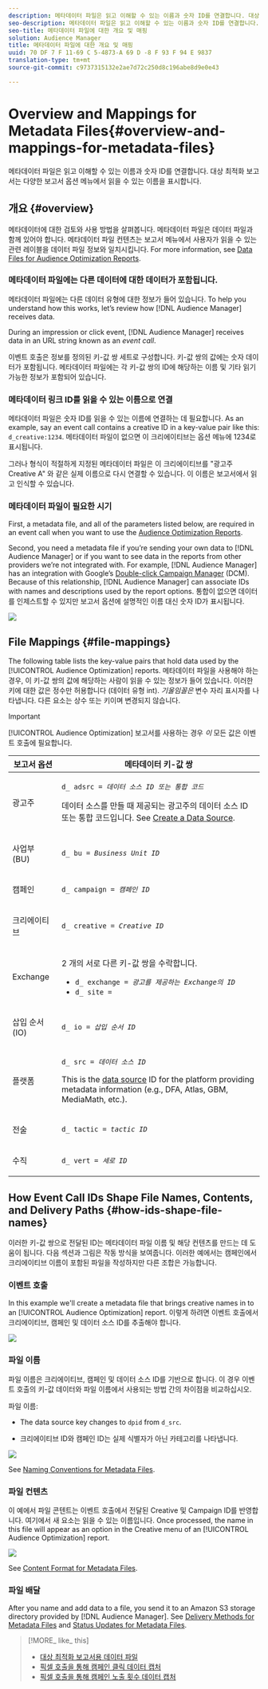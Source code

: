 ```yaml
---
description: 메타데이터 파일은 읽고 이해할 수 있는 이름과 숫자 ID를 연결합니다. 대상 최적화 보고서는 다양한 보고서 옵션 메뉴에서 읽을 수 있는 이름을 표시합니다.
seo-description: 메타데이터 파일은 읽고 이해할 수 있는 이름과 숫자 ID를 연결합니다. 대상 최적화 보고서는 다양한 보고서 옵션 메뉴에서 읽을 수 있는 이름을 표시합니다.
seo-title: 메타데이터 파일에 대한 개요 및 매핑
solution: Audience Manager
title: 메타데이터 파일에 대한 개요 및 매핑
uuid: 70 DF 7 F 11-69 C 5-4873-A 69 D -8 F 93 F 94 E 9837
translation-type: tm+mt
source-git-commit: c9737315132e2ae7d72c250d8c196abe8d9e0e43

---
```



# Overview and Mappings for Metadata Files{#overview-and-mappings-for-metadata-files}

메타데이터 파일은 읽고 이해할 수 있는 이름과 숫자 ID를 연결합니다. 대상 최적화 보고서는 다양한 보고서 옵션 메뉴에서 읽을 수 있는 이름을 표시합니다.

## 개요 {#overview}

메타데이터에 대한 검토와 사용 방법을 살펴봅니다. 메타데이터 파일은 데이터 파일과 함께 있어야 합니다. 메타데이터 파일 컨텐츠는 보고서 메뉴에서 사용자가 읽을 수 있는 관련 레이블을 데이터 파일 정보와 일치시킵니다. For more information, see [Data Files for Audience Optimization Reports](../../../reporting/audience-optimization-reports/metadata-files-intro/datafiles-intro.md).

### 메타데이터 파일에는 다른 데이터에 대한 데이터가 포함됩니다.

메타데이터 파일에는 다른 데이터 유형에 대한 정보가 들어 있습니다. To help you understand how this works, let’s review how [!DNL Audience Manager] receives data.

During an impression or click event, [!DNL Audience Manager] receives data in an URL string known as an *event call*.

이벤트 호출은 정보를 정의된 키-값 쌍 세트로 구성합니다. 키-값 쌍의 값에는 숫자 데이터가 포함됩니다. 메타데이터 파일에는 각 키-값 쌍의 ID에 해당하는 이름 및 기타 읽기 가능한 정보가 포함되어 있습니다.

### 메타데이터 링크 ID를 읽을 수 있는 이름으로 연결

메타데이터 파일은 숫자 ID를 읽을 수 있는 이름에 연결하는 데 필요합니다. As an example, say an event call contains a creative ID in a key-value pair like this: `d_creative:1234`. 메타데이터 파일이 없으면 이 크리에이티브는 옵션 메뉴에 1234로 표시됩니다.

그러나 형식이 적절하게 지정된 메타데이터 파일은 이 크리에이티브를 &quot;광고주 Creative A&quot; 와 같은 실제 이름으로 다시 연결할 수 있습니다. 이 이름은 보고서에서 읽고 인식할 수 있습니다.

### 메타데이터 파일이 필요한 시기

First, a metadata file, and all of the parameters listed below, are required in an event call when you want to use the [Audience Optimization Reports](../../../reporting/audience-optimization-reports/audience-optimization-reports.md).

Second, you need a metadata file if you’re sending your own data to [!DNL Audience Manager] or if you want to see data in the reports from other providers we’re not integrated with. For example, [!DNL Audience Manager] has an integration with Google’s [Double-click Campaign Manager](../../../reporting/audience-optimization-reports/aor-advertisers/import-dcm.md) (DCM). Because of this relationship, [!DNL Audience Manager] can associate IDs with names and descriptions used by the report options. 통합이 없으면 데이터를 인제스트할 수 있지만 보고서 옵션에 설명적인 이름 대신 숫자 ID가 표시됩니다.

![](assets/metadata_menu.png)

## File Mappings {#file-mappings}

The following table lists the key-value pairs that hold data used by the [!UICONTROL Audience Optimization] reports. 메타데이터 파일을 사용해야 하는 경우, 이 키-값 쌍의 값에 해당하는 사람이 읽을 수 있는 정보가 들어 있습니다. 이러한 키에 대한 값은 정수만 허용합니다 (데이터 유형 int). *기울임꼴은* 변수 자리 표시자를 나타냅니다. 다른 요소는 상수 또는 키이며 변경되지 않습니다.

>[!IMPORTANT]
>
>[!UICONTROL Audience Optimization] 보고서를 사용하는 경우 *이* 모든 값은 이벤트 호출에 필요합니다.

<table id="table_B2C8C493080E449CA71C4EF07D9476BD"> 
 <thead> 
  <tr> 
   <th colname="col1" class="entry"> 보고서 옵션 </th> 
   <th colname="col2" class="entry"> 메타데이터 키-값 쌍 </th> 
  </tr> 
 </thead>
 <tbody> 
  <tr> 
   <td colname="col1"> <p>광고주 </p> </td> 
   <td colname="col2"> <p> <code>d_ adsrc = <i>데이터 소스 ID 또는 통합 코드</i></code> </p> <p>데이터 소스를 만들 때 제공되는 광고주의 데이터 소스 ID 또는 통합 코드입니다. See <a href="../../../features/manage-datasources.md#create-data-source"> Create a Data Source</a>. </p> </td> 
  </tr> 
  <tr> 
   <td colname="col1"> <p>사업부 (BU) </p> </td> 
   <td colname="col2"> <p> <code>d_ bu = <i>Business Unit ID</i></code> </p> </td> 
  </tr> 
  <tr> 
   <td colname="col1"> <p>캠페인 </p> </td> 
   <td colname="col2"> <p> <code>d_ campaign = <i>캠페인 ID</i></code> </p> </td> 
  </tr> 
  <tr> 
   <td colname="col1"> <p>크리에이티브 </p> </td> 
   <td colname="col2"> <p> <code>d_ creative = <i>Creative ID</i></code> </p> </td> 
  </tr> 
  <tr> 
   <td colname="col1"> <p>Exchange </p> </td> 
   <td colname="col2"> <p>2 개의 서로 다른 키-값 쌍을 수락합니다. </p> 
    <ul id="ul_3B3B751A8A134096B0912E81A0983B9D"> 
     <li id="li_57BAC45A7B274AB695945E174A4D8A35"> <code>d_ exchange = <i>광고를 제공하는 Exchange의 ID</i></code> </li> 
     <li id="li_CCDF00DE59D3451C8EF590DD3E1A806D"> <code>d_ site <i>=</i></code> </li> 
    </ul> </td> 
  </tr> 
  <tr> 
   <td colname="col1"> <p>삽입 순서 (IO) </p> </td> 
   <td colname="col2"> <p> <code>d_ io = <i>삽입 순서 ID</i></code> </p> </td> 
  </tr> 
  <tr> 
   <td colname="col1"> <p>플랫폼 </p> </td> 
   <td colname="col2"> <p> <code>d_ src = <i>데이터 소스 ID</i></code> </p> <p>This is the <a href="../../../features/datasources-list-and-settings.md#data-sources-list-and-settings"> data source</a> ID for the platform providing metadata information (e.g., DFA, Atlas, GBM, MediaMath, etc.). </p> </td> 
  </tr> 
  <tr> 
   <td colname="col1"> <p>전술 </p> </td> 
   <td colname="col2"> <p> <code>d_ tactic = <i>tactic ID</i></code> </p> </td> 
  </tr> 
  <tr> 
   <td colname="col1"> <p>수직 </p> </td> 
   <td colname="col2"> <p> <code>d_ vert = <i>세로 ID</i></code> </p> </td> 
  </tr> 
 </tbody> 
</table>

## How Event Call IDs Shape File Names, Contents, and Delivery Paths {#how-ids-shape-file-names}

이러한 키-값 쌍으로 전달된 ID는 메타데이터 파일 이름 및 해당 컨텐츠를 만드는 데 도움이 됩니다. 다음 섹션과 그림은 작동 방식을 보여줍니다. 이러한 예에서는 캠페인에서 크리에이티브 이름이 포함된 파일을 작성하지만 다른 조합은 가능합니다.

### 이벤트 호출

In this example we&#39;ll create a metadata file that brings creative names in to an [!UICONTROL Audience Optimization] report. 이렇게 하려면 이벤트 호출에서 크리에이티브, 캠페인 및 데이터 소스 ID를 추출해야 합니다.

![](assets/metadata_file_event.png)

### 파일 이름

파일 이름은 크리에이티브, 캠페인 및 데이터 소스 ID를 기반으로 합니다. 이 경우 이벤트 호출의 키-값 데이터와 파일 이름에서 사용되는 방법 간의 차이점을 비교하십시오.

파일 이름:

* The data source key changes to `dpid` from `d_src`.

* 크리에이티브 ID와 캠페인 ID는 실제 식별자가 아닌 카테고리를 나타냅니다.

![](assets/metadata_file_name.png)

See [Naming Conventions for Metadata Files](../../../reporting/audience-optimization-reports/metadata-files-intro/metadata-file-names.md).

### 파일 컨텐츠

이 예에서 파일 콘텐트는 이벤트 호출에서 전달된 Creative 및 Campaign ID를 반영합니다. 여기에서 새 요소는 읽을 수 있는 이름입니다. Once processed, the name in this file will appear as an option in the Creative menu of an [!UICONTROL Audience Optimization] report.

![](assets/metadata_file_contents.png)

See [Content Format for Metadata Files](../../../reporting/audience-optimization-reports/metadata-files-intro/metadata-file-contents.md).

### 파일 배달

After you name and add data to a file, you send it to an Amazon S3 storage directory provided by [!DNL Audience Manager]. See [Delivery Methods for Metadata Files](../../../reporting/audience-optimization-reports/metadata-files-intro/metadata-delivery-methods.md) and [Status Updates for Metadata Files](../../../reporting/audience-optimization-reports/metadata-files-intro/metadata-update-status.md).

>[!MORE_ like_ this]
>
>* [대상 최적화 보고서용 데이터 파일](../../../reporting/audience-optimization-reports/metadata-files-intro/datafiles-intro.md)
>* [픽셀 호출을 통해 캠페인 클릭 데이터 캡처](../../../integration/media-data-integration/click-data-pixels.md)
>* [픽셀 호출을 통해 캠페인 노출 횟수 데이터 캡처](../../../integration/media-data-integration/impression-data-pixels.md)

